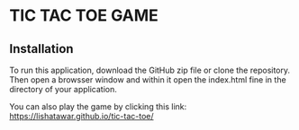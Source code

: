 # TIC TAC TOE GAME

## Installation
To run this application, download the GitHub zip file or clone the repository. Then open a browsser window and within it open the index.html fine in the directory of your application. 

You can also play the game by clicking this link: 
https://lishatawar.github.io/tic-tac-toe/
